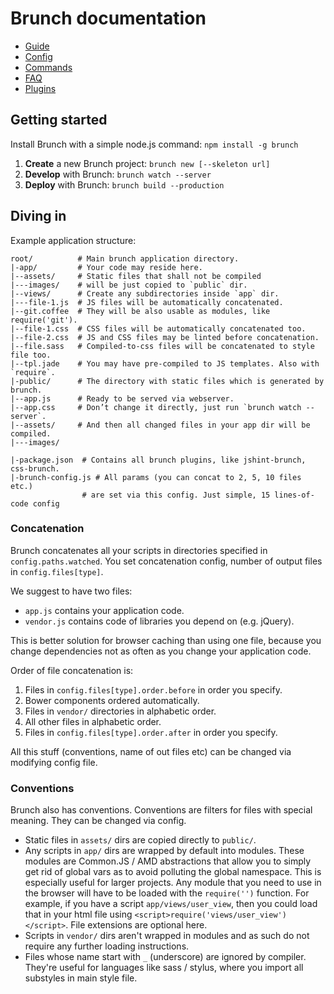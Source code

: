 # Brunch documentation

* [Guide](https://github.com/brunch/brunch-guide#readme)
* [Config](./config.md)
* [Commands](./commands.md)
* [FAQ](./faq.md)
* [Plugins](./plugins.md)

## Getting started

Install Brunch with a simple node.js command: `npm install -g brunch`

1. **Create** a new Brunch project: `brunch new [--skeleton url]`
2. **Develop** with Brunch: `brunch watch --server`
3. **Deploy** with Brunch: `brunch build --production`

## Diving in

Example application structure:

```
root/          # Main brunch application directory.
|-app/         # Your code may reside here.
|--assets/     # Static files that shall not be compiled
|---images/    # will be just copied to `public` dir.
|--views/      # Create any subdirectories inside `app` dir.
|---file-1.js  # JS files will be automatically concatenated.
|--git.coffee  # They will be also usable as modules, like require('git').
|--file-1.css  # CSS files will be automatically concatenated too.
|--file-2.css  # JS and CSS files may be linted before concatenation.
|--file.sass   # Compiled-to-css files will be concatenated to style file too.
|--tpl.jade    # You may have pre-compiled to JS templates. Also with `require`.
|-public/      # The directory with static files which is generated by brunch.
|--app.js      # Ready to be served via webserver.
|--app.css     # Don’t change it directly, just run `brunch watch --server`.
|--assets/     # And then all changed files in your app dir will be compiled.
|---images/

|-package.json  # Contains all brunch plugins, like jshint-brunch, css-brunch.
|-brunch-config.js # All params (you can concat to 2, 5, 10 files etc.)
                # are set via this config. Just simple, 15 lines-of-code config
```

### Concatenation

Brunch concatenates all your scripts in directories specified in
`config.paths.watched`. You set concatenation config, number of
output files in `config.files[type]`.

We suggest to have two files:

* `app.js` contains your application code.
* `vendor.js` contains code of libraries you depend on (e.g. jQuery).

This is better solution for browser caching than using one file,
because you change dependencies not as often as you change
your application code.

Order of file concatenation is:

1. Files in `config.files[type].order.before` in order you specify.
2. Bower components ordered automatically.
3. Files in `vendor/` directories in alphabetic order.
4. All other files in alphabetic order.
5. Files in `config.files[type].order.after` in order you specify.

All this stuff (conventions, name of out files etc) can be changed
via modifying config file.

### Conventions

Brunch also has conventions. Conventions are filters for files with special meaning. They can be changed via config.

* Static files in `assets/` dirs are copied directly to `public/`.
* Any scripts in `app/` dirs are wrapped by default into modules. These modules are Common.JS / AMD abstractions that allow you to simply get rid of global vars as to avoid polluting the global namespace. This is especially useful for larger projects. Any module that you need to use in the browser will have to be loaded with the `require('')` function. For example, if you have a script `app/views/user_view`, then you could load that in your html file using `<script>require('views/user_view')</script>`. File extensions are optional here.
* Scripts in `vendor/` dirs aren't wrapped in modules and as such do not require any further loading instructions.
* Files whose name start with `_` (underscore) are ignored by compiler. They're useful for languages like sass / stylus, where you import all substyles in main style file.

